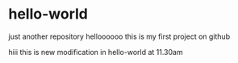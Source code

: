 # hello-world
just another repository
helloooooo
this is my first project on github

hiii
 this is new modification in hello-world at 11.30am
